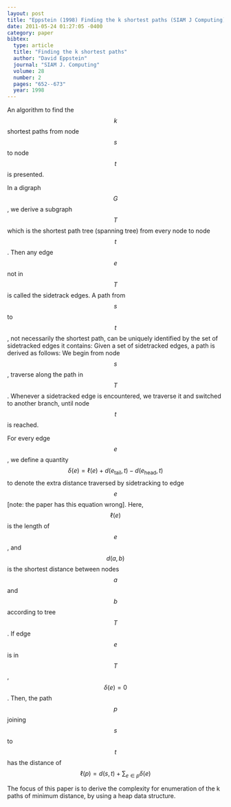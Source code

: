 ```yaml
---
layout: post
title: "Eppstein (1998) Finding the k shortest paths (SIAM J Computing)"
date: 2011-05-24 01:27:05 -0400
category: paper
bibtex:
  type: article
  title: "Finding the k shortest paths"
  author: "David Eppstein"
  journal: "SIAM J. Computing"
  volume: 28
  number: 2
  pages: "652--673"
  year: 1998  
---
```

An algorithm to find the $$k$$ shortest paths from node $$s$$ to node $$t$$ is presented.

In a digraph $$G$$, we derive a subgraph $$T$$ which is the shortest path tree
(spanning tree) from every node to node $$t$$. Then any edge $$e$$ not in $$T$$ is
called the sidetrack edges. A path from $$s$$ to $$t$$, not necessarily the shortest
path, can be uniquely identified by the set of sidetracked edges it contains:
Given a set of sidetracked edges, a path is derived as follows: We begin from
node $$s$$, traverse along the path in $$T$$. Whenever a sidetracked edge is
encountered, we traverse it and switched to another branch, until node $$t$$ is
reached.

For every edge $$e$$, we define a quantity
$$\delta(e)=\ell(e)+d(e_{\textrm{tail}},t)-d(e_{\textrm{head}},t)$$ to denote the
extra distance traversed by sidetracking to edge $$e$$ [note: the paper has this
equation wrong]. Here, $$\ell(e)$$ is the length of $$e$$, and $$d(a,b)$$ is the
shortest distance between nodes $$a$$ and $$b$$ according to tree $$T$$. If edge $$e$$
is in $$T$$, $$\delta(e)=0$$.  Then, the path $$p$$ joining $$s$$ to $$t$$ has the
distance of $$\ell(p)=d(s,t)+\sum_{e\in p}\delta(e)$$

The focus of this paper is to derive the complexity for enumeration of the k
paths of minimum distance, by using a heap data structure.
